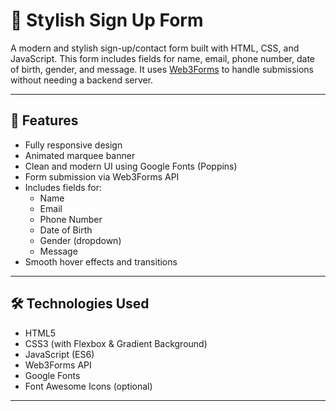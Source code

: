 # 🌟 Stylish Sign Up Form

A modern and stylish sign-up/contact form built with HTML, CSS, and JavaScript. This form includes fields for name, email, phone number, date of birth, gender, and message. It uses [Web3Forms](https://web3forms.com) to handle submissions without needing a backend server.

---

## 🚀 Features

- Fully responsive design
- Animated marquee banner
- Clean and modern UI using Google Fonts (Poppins)
- Form submission via Web3Forms API
- Includes fields for:
  - Name
  - Email
  - Phone Number
  - Date of Birth
  - Gender (dropdown)
  - Message
- Smooth hover effects and transitions

---

## 🛠️ Technologies Used

- HTML5
- CSS3 (with Flexbox & Gradient Background)
- JavaScript (ES6)
- Web3Forms API
- Google Fonts
- Font Awesome Icons (optional)

---



